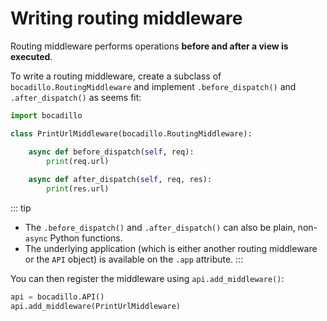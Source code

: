 # Writing routing middleware

Routing middleware performs operations **before and after a view is executed**.

To write a routing middleware, create a subclass of `bocadillo.RoutingMiddleware` and implement `.before_dispatch()` and `.after_dispatch()` as seems fit:

```python
import bocadillo

class PrintUrlMiddleware(bocadillo.RoutingMiddleware):

    async def before_dispatch(self, req):
        print(req.url)
    
    async def after_dispatch(self, req, res):
        print(res.url)
```

::: tip
- The `.before_dispatch()` and `.after_dispatch()` can also be plain, non-`async` Python functions.
- The underlying application (which is either another routing middleware or the `API` object) is available on the `.app` attribute.
:::

You can then register the middleware using `api.add_middleware()`:

```python
api = bocadillo.API()
api.add_middleware(PrintUrlMiddleware)
```
